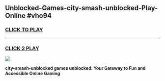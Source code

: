 
## Unblocked-Games-city-smash-unblocked-Play-Online #vho94
<h3>
<a href="https://news.freeplayer.one?title=city-smash-unblocked&ref=3">CLICK TO PLAY</a></h3>
<hr>

<h3>
<a href="https://news.freeplayer.one?title=city-smash-unblocked&ref=3">CLICK 2 PLAY</a>
  
</h3>

<a href="https://news.freeplayer.one?title=city-smash-unblocked&ref=3"><img src="https://clearcache.store/games.png"></a>


**city-smash-unblocked games unblocked: Your Gateway to Fun and Accessible Online Gaming**
